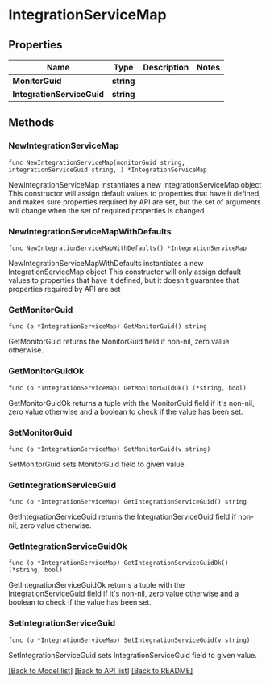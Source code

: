 # IntegrationServiceMap

## Properties

Name | Type | Description | Notes
------------ | ------------- | ------------- | -------------
**MonitorGuid** | **string** |  | 
**IntegrationServiceGuid** | **string** |  | 

## Methods

### NewIntegrationServiceMap

`func NewIntegrationServiceMap(monitorGuid string, integrationServiceGuid string, ) *IntegrationServiceMap`

NewIntegrationServiceMap instantiates a new IntegrationServiceMap object
This constructor will assign default values to properties that have it defined,
and makes sure properties required by API are set, but the set of arguments
will change when the set of required properties is changed

### NewIntegrationServiceMapWithDefaults

`func NewIntegrationServiceMapWithDefaults() *IntegrationServiceMap`

NewIntegrationServiceMapWithDefaults instantiates a new IntegrationServiceMap object
This constructor will only assign default values to properties that have it defined,
but it doesn't guarantee that properties required by API are set

### GetMonitorGuid

`func (o *IntegrationServiceMap) GetMonitorGuid() string`

GetMonitorGuid returns the MonitorGuid field if non-nil, zero value otherwise.

### GetMonitorGuidOk

`func (o *IntegrationServiceMap) GetMonitorGuidOk() (*string, bool)`

GetMonitorGuidOk returns a tuple with the MonitorGuid field if it's non-nil, zero value otherwise
and a boolean to check if the value has been set.

### SetMonitorGuid

`func (o *IntegrationServiceMap) SetMonitorGuid(v string)`

SetMonitorGuid sets MonitorGuid field to given value.


### GetIntegrationServiceGuid

`func (o *IntegrationServiceMap) GetIntegrationServiceGuid() string`

GetIntegrationServiceGuid returns the IntegrationServiceGuid field if non-nil, zero value otherwise.

### GetIntegrationServiceGuidOk

`func (o *IntegrationServiceMap) GetIntegrationServiceGuidOk() (*string, bool)`

GetIntegrationServiceGuidOk returns a tuple with the IntegrationServiceGuid field if it's non-nil, zero value otherwise
and a boolean to check if the value has been set.

### SetIntegrationServiceGuid

`func (o *IntegrationServiceMap) SetIntegrationServiceGuid(v string)`

SetIntegrationServiceGuid sets IntegrationServiceGuid field to given value.



[[Back to Model list]](../README.md#documentation-for-models) [[Back to API list]](../README.md#documentation-for-api-endpoints) [[Back to README]](../README.md)


